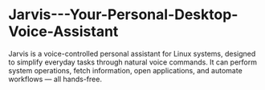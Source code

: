 # Jarvis---Your-Personal-Desktop-Voice-Assistant
Jarvis is a voice-controlled personal assistant for Linux systems, designed to simplify everyday tasks through natural voice commands. It can perform system operations, fetch information, open applications, and automate workflows — all hands-free.
